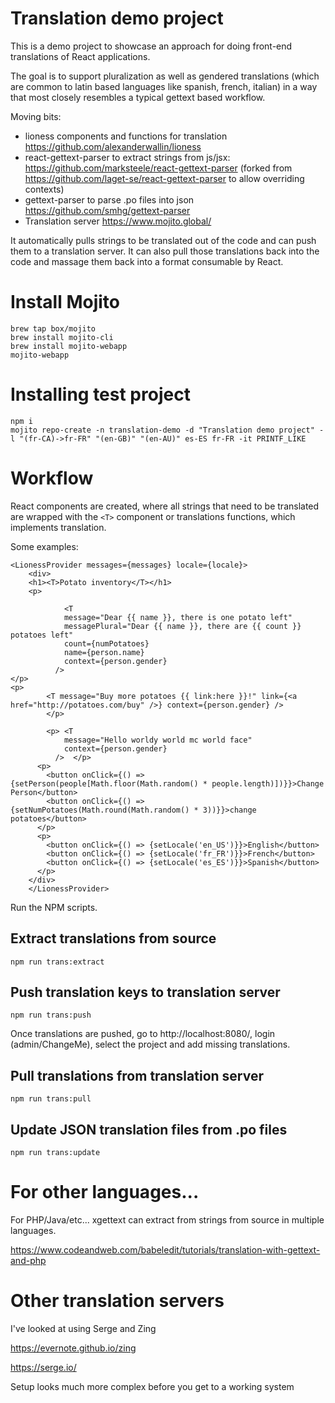 # Translation demo project

This is a demo project to showcase an approach for doing front-end translations of React applications.

The goal is to support pluralization as well as gendered translations (which are common to latin based languages like spanish, french, italian) in a way that most closely resembles a typical gettext based workflow.


Moving bits: 
* lioness components and functions for translation https://github.com/alexanderwallin/lioness
* react-gettext-parser to extract strings from js/jsx: https://github.com/marksteele/react-gettext-parser (forked from https://github.com/laget-se/react-gettext-parser to allow overriding contexts)
* gettext-parser to parse .po files into json https://github.com/smhg/gettext-parser
* Translation server https://www.mojito.global/

It automatically pulls strings to be translated out of the code and can push them to a translation server. It can also pull those translations back into the code and massage them back into a format consumable by React.


# Install Mojito

```
brew tap box/mojito
brew install mojito-cli
brew install mojito-webapp
mojito-webapp
```


# Installing test project

```
npm i 
mojito repo-create -n translation-demo -d "Translation demo project" -l "(fr-CA)->fr-FR" "(en-GB)" "(en-AU)" es-ES fr-FR -it PRINTF_LIKE
```

# Workflow

React components are created, where all strings that need to be translated are wrapped with the `<T>` component or translations functions, which implements translation.

Some examples:

```
<LionessProvider messages={messages} locale={locale}>
    <div>
    <h1><T>Potato inventory</T></h1>
    <p>
      
            <T
            message="Dear {{ name }}, there is one potato left"
            messagePlural="Dear {{ name }}, there are {{ count }} potatoes left"
            count={numPotatoes}
            name={person.name}
            context={person.gender}
          />  
</p>
<p>
        <T message="Buy more potatoes {{ link:here }}!" link={<a href="http://potatoes.com/buy" />} context={person.gender} />
        </p>

        <p> <T
            message="Hello worldy world mc world face"
            context={person.gender}
          />  </p>
      <p>
        <button onClick={() => {setPerson(people[Math.floor(Math.random() * people.length)])}}>Change Person</button>
        <button onClick={() => {setNumPotatoes(Math.round(Math.random() * 3))}}>change potatoes</button>
      </p>
      <p>
        <button onClick={() => {setLocale('en_US')}}>English</button>
        <button onClick={() => {setLocale('fr_FR')}}>French</button>
        <button onClick={() => {setLocale('es_ES')}}>Spanish</button>
      </p>
    </div>
    </LionessProvider>
```


Run the NPM scripts.

## Extract translations from source

```
npm run trans:extract
```

## Push translation keys to translation server

```
npm run trans:push
```

Once translations are pushed, go to http://localhost:8080/, login (admin/ChangeMe), select the project and add missing translations.

## Pull translations from translation server

```
npm run trans:pull
```

## Update JSON translation files from .po files

```
npm run trans:update
```



# For other languages...

For PHP/Java/etc... xgettext can extract from strings from source in multiple languages. 

https://www.codeandweb.com/babeledit/tutorials/translation-with-gettext-and-php


# Other translation servers

I've looked at using Serge and Zing

https://evernote.github.io/zing

https://serge.io/

Setup looks much more complex before you get to a working system